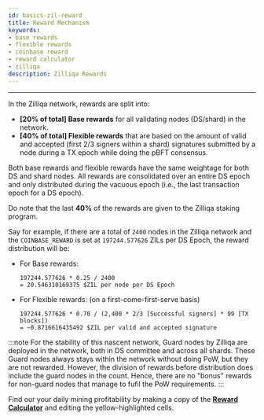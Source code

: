 ```yaml
---
id: basics-zil-reward
title: Reward Mechanism
keywords: 
- base rewards
- flexible rewards
- coinbase reward
- reward calculator
- zilliqa
description: Zilliqa Rewards
---
```


---
In the Zilliqa network, rewards are split into:

* **[20% of total] Base rewards** for all validating nodes (DS/shard) in the network.
* **[40% of total] Flexible rewards** that are based on the amount of valid and accepted (first 2/3 signers within a shard) signatures submitted by a node during a TX epoch while doing the pBFT consensus.

Both base rewards and flexible rewards have the same weightage for both DS and shard nodes. All rewards are consolidated over an entire DS epoch and only distributed during the vacuous epoch (i.e., the last transaction epoch for a DS epoch).

Do note that the last **40%** of the rewards are given to the Zilliqa staking program.

Say for example, if there are a total of `2400` nodes in the Zilliqa network and the `COINBASE_REWARD` is set at `197244.577626` ZILs per DS Epoch, the reward distribution will be:

- For Base rewards:
    ```shell
    197244.577626 * 0.25 / 2400
    = 20.546310169375 $ZIL per node per DS Epoch
    ```
- For Flexible rewards: (on a first-come-first-serve basis)
    ```shell
    197244.577626 * 0.70 / (2,400 * 2/3 [Successful signers] * 99 [TX blocks])
    = ~0.8716616435492 $ZIL per valid and accepted signature
    ```
:::note
For the stability of this nascent network, Guard nodes by Zilliqa are deployed in the network, both in DS committee and across all shards. These Guard nodes always stays within the network without doing PoW, but they are not rewarded. However, the division of rewards before distribution does include the guard nodes in the count. Hence, there are no "bonus" rewards for non-guard nodes that manage to fufil the PoW requirements.
:::

Find our your daily mining profitability by making a copy of the [**Reward Calculator**](https://docs.google.com/spreadsheets/d/1iA3DvXMiAql6bf1mGHHxfGLICm0wZ2Gav5HzRkP81j4/edit?usp=sharing) and editing the yellow-highlighted cells.
